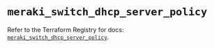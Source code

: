 # `meraki_switch_dhcp_server_policy`

Refer to the Terraform Registry for docs: [`meraki_switch_dhcp_server_policy`](https://registry.terraform.io/providers/ciscodevnet/meraki/1.7.1/docs/resources/switch_dhcp_server_policy).
